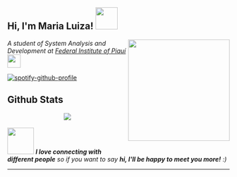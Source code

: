 <h2>Hi, I'm Maria Luiza! <img src="https://media0.giphy.com/media/dAQm2Zbd1YWomvMGd4/giphy.gif" width="50"></h2>
<img align="right" src="https://media4.giphy.com/media/wlSSSPTpFBiWX5cPEP/giphy.gif" width="230">
<p><em>A student of System Analysis and Development at <a href="https://www.ifpi.edu.br/">Federal Institute of Piauí</a> <img src="https://media.giphy.com/media/fYSnHlufseco8Fh93Z/giphy.gif" width="30"></em></p>

[![spotify-github-profile](https://spotify-github-profile.kittinanx.com/api/view?uid=14uzegibvp8xtptd6svfoyfc1&cover_image=true&theme=natemoo-re&show_offline=false&background_color=121212&interchange=false&bar_color=e8c517&bar_color_cover=false)](https://github.com/kittinan/spotify-github-profile)

## Github Stats  
<div align="center"><img src="https://github-readme-stats.vercel.app/api?username=malusccp&show_icons=true&count_private=true&hide_border=true" align="center" /></div>  

<br/>  

<img src="https://media.giphy.com/media/VgCDAzcKvsR6OM0uWg/giphy.gif" width="60"> 
<em><b>I love connecting with different people</b> so if you want to say <b>hi, I'll be happy to meet you more!</b> :)</em>

---
